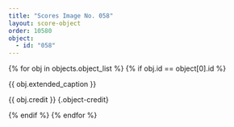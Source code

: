 ```yaml
---
title: "Scores Image No. 058"
layout: score-object
order: 10580
object:
  - id: "058"
---
```


{% for obj in objects.object_list %}
{% if obj.id == object[0].id %}

{{ obj.extended_caption }}

{{ obj.credit }} {.object-credit}

{% endif %}
{% endfor %}
